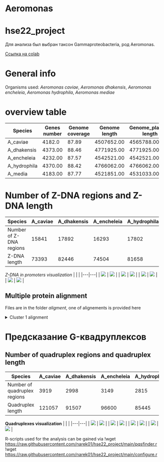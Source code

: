 # Aeromonas
# hse22_project
Для анализа был выбран таксон Gammaproteobacteria, род Aeromonas.

[Ссылка на colab](https://colab.research.google.com/drive/1_5P72lwLC4ZLEUQdjOeQWWKfvtPD_CWY?usp=sharing)

# General info
Organisms used: *Aeromonas caviae*, *Aeromonas dhakensis*, *Aeromonas encheleia*, *Aeromonas hydrophila*, *Aeromonas mediae* 

# overview table

| Species  |  Genes number | Genome coverage | Genome length | Genome_plasmid length | Number of sequences |
|---|--|--|---|--|---|
| A_caviae | 4182.0 | 87.89 | 4507652.00 | 4565788.00 | 2.00 |
| A_dhakensis  | 4373.00 | 88.46  | 4771925.00 | 4771925.00 | 1.00 |
| A_encheleia | 4232.00  | 87.57 | 4542521.00 | 4542521.00 | 1.00 |
| A_hydrophila  | 4370.00 | 88.42 | 4766062.00 | 4766062.00 | 1.00 |
| A_media | 4183.00 | 87.77 | 4521851.00 | 4531033.00 | 2.00 |


# Number of Z-DNA regions and Z-DNA length

| Species  |  A_caviae	| A_dhakensis |	A_encheleia	| A_hydrophila | A_media |
|---|--|--|---|--|---|
| Number of Z-DNA regions| 15841 |	17892 |	16293 |	17802 |	14705 | 
| Z-DNA length  | 73393	| 82446	| 74504	| 81658 |	68094 |


*Z-DNA in promoters visualization*
|   |   |
|---|---|
| ![](./visualization/cluster1.png) | ![](./visualization/cluster2.png)  |
|  ![](./visualization/cluster3.png) | ![](./visualization/cluster4.png)  |
| ![](./visualization/cluster5.png)  | ![](./visualization/cluster6.png)   |
| ![](./visualization/cluster7.png)  | ![](./visualization/cluster8.png)   |


## Multiple protein alignment
Files are in the folder *aligment*, one of alignements is provided here

<details>
<summary>Cluster 1 alignment</summary>

```
WP_042880284.1      MLTVRAARADDLGAIVKLERYCFPPEVAFGRSRWHYLLNQAKGRTLLLQDEKAQVMGYVS
WP_041206513.1      MLTVRAARTDDLGAIVKLERYCFPPEVAFGRSRWHYLLSHARGRTLLLLDEKAQLMGYLS
WP_042651955.1      MLTLRAARTDDLGAIVKLERYCFPPEVAFGRSRWHYLLTQAKGRTLLLLDDKAQLMGYLS
WP_226014131.1      MLTVRAARTDDLGAIVKLERYCFPPEVAFGRSRWHYLLTQAKGRTLLVLDQQEQLMGYLC
WP_024946079.1      MLTVRAARTDDLGAIVKLERYCFPPEVAFGRSRWHYLLTHAKGRTLLVLDQQEQLMGYLC
                    ***:****:*****************************.:*:*****: *:: *:***:.

WP_042880284.1      VLEHKGWDRLIIQTLAIRWTVRRQGWARRLLEQVIREGREAGWGAIRLEVADANPEARTL
WP_041206513.1      VLEHRGWNRLIIQTLAIRWTVRRQGWARRLLEQVIREGREAGWGAIRLEVADANPEAQTL
WP_042651955.1      VLEHRGWDRLVIQTLAIRWTVRRQGWARRMLEQVIQEGRQAGWGAIRLEVADANPEAQTL
WP_226014131.1      LLEHRGWDRLIIQTLAIRWTIRRQGWARRLLEQVVREGKEAGWGAIRLEVGDANEEAQAL
WP_024946079.1      LLEHRGWDRLIIQTLAIRWTIRRQGWARRLLEQVIQEGKEAGWGAIRLEVGDANEEAQAL
                    :***:**:**:*********:********:****::**::**********.*** **::*

WP_042880284.1      YQGLGFRPGVRLPDYYGPGQHAHRLVLALGDERQEPS--
WP_041206513.1      YHGLGFRPRLRLPDYYGPGQHAHRLVLALKQA-------
WP_042651955.1      YQRLGFRPRLRLPDYYGPGLHAHRLVLPLGSGEQGLA--
WP_226014131.1      YRGLGFRPRQKLLDYYGHGQHAHRLVLKLAGERREEERG
WP_024946079.1      YRELGFRPRQKLPDYYGHGQHAHRLVLALKQA-------
                    *: *****  :* **** * ******* *          

```
 
</details>

# Предсказание G-квадруплексов

## Number of quadruplex regions and quadruplex length

| Species  |  A_caviae	| A_dhakensis |	A_encheleia	| A_hydrophila | A_media |
|---|--|--|---|--|---|
| Number of quadruplex regions | 3919	| 2998 |	3149 |	2815 |	3302 | 
| Quadruplex length  | 121057 |	91507 |	96600 |	85445 |	101636 |

**Quadruplexes visualization**
|   |   |
|---|---|
| ![](./visualization/quadruplexes/cluster1.png) | ![](./visualization/quadruplexes/cluster2.png)  |
|  ![](./visualization/quadruplexes/cluster3.png) | ![](./visualization/quadruplexes/cluster4.png)  |
| ![](./visualization/quadruplexes/cluster5.png)  | ![](./visualization/quadruplexes/cluster6.png)   |
| ![](./visualization/quadruplexes/cluster7.png)  | ![](./visualization/quadruplexes/cluster8.png)   |

R-scripts used for the analysis can be gained via
!wget https://raw.githubusercontent.com/narek01/hse22_project/main/pqsfinder.r
!wget https://raw.githubusercontent.com/narek01/hse22_project/main/configure.r


